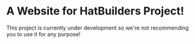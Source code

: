 # A Website for HatBuilders Project!

This project is currently under development so we're not recommending you to use it for any purpose!
